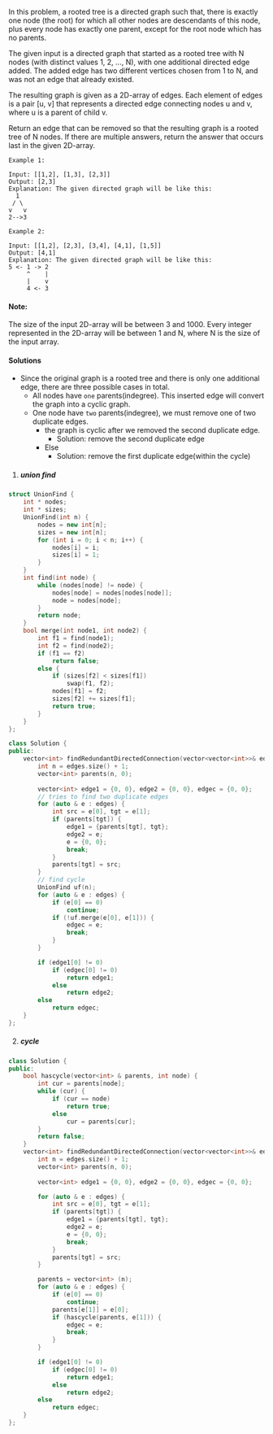 In this problem, a rooted tree is a directed graph such that, there is exactly one node (the root) for which all other nodes are descendants of this node, plus every node has exactly one parent, except for the root node which has no parents.

The given input is a directed graph that started as a rooted tree with N nodes (with distinct values 1, 2, ..., N), with one additional directed edge added. The added edge has two different vertices chosen from 1 to N, and was not an edge that already existed.

The resulting graph is given as a 2D-array of edges. Each element of edges is a pair [u, v] that represents a directed edge connecting nodes u and v, where u is a parent of child v.

Return an edge that can be removed so that the resulting graph is a rooted tree of N nodes. If there are multiple answers, return the answer that occurs last in the given 2D-array.

```
Example 1:

Input: [[1,2], [1,3], [2,3]]
Output: [2,3]
Explanation: The given directed graph will be like this:
  1
 / \
v   v
2-->3

Example 2:

Input: [[1,2], [2,3], [3,4], [4,1], [1,5]]
Output: [4,1]
Explanation: The given directed graph will be like this:
5 <- 1 -> 2
     ^    |
     |    v
     4 <- 3
```

#### Note:
The size of the input 2D-array will be between 3 and 1000.
Every integer represented in the 2D-array will be between 1 and N, where N is the size of the input array.


#### Solutions

- Since the original graph is a rooted tree and there is only one additional edge, there are three possible cases in total.
    - All nodes have `one` parents(indegree). This inserted edge will convert the graph into a cyclic graph.
    - One node have `two` parents(indegree), we must remove one of two duplicate edges.
        - the graph is cyclic after we removed the second duplicate edge.
            - Solution: remove the second duplicate edge
        - Else
            - Solution: remove the first duplicate edge(within the cycle)

1. ##### union find

```c++
struct UnionFind {
    int * nodes;
    int * sizes;
    UnionFind(int n) {
        nodes = new int[n];
        sizes = new int[n];
        for (int i = 0; i < n; i++) {
            nodes[i] = i;
            sizes[i] = 1;
        }
    }
    int find(int node) {
        while (nodes[node] != node) {
            nodes[node] = nodes[nodes[node]];
            node = nodes[node];
        }
        return node;
    }
    bool merge(int node1, int node2) {
        int f1 = find(node1);
        int f2 = find(node2);
        if (f1 == f2)
            return false;
        else {
            if (sizes[f2] < sizes[f1])
                swap(f1, f2);
            nodes[f1] = f2;
            sizes[f2] += sizes[f1];
            return true;
        }
    }
};

class Solution {
public:
    vector<int> findRedundantDirectedConnection(vector<vector<int>>& edges) {
        int n = edges.size() + 1;
        vector<int> parents(n, 0);
        
        vector<int> edge1 = {0, 0}, edge2 = {0, 0}, edgec = {0, 0};
        // tries to find two duplicate edges
        for (auto & e : edges) {
            int src = e[0], tgt = e[1];
            if (parents[tgt]) {
                edge1 = {parents[tgt], tgt};
                edge2 = e;
                e = {0, 0};
                break;
            }
            parents[tgt] = src;
        }
        // find cycle
        UnionFind uf(n);
        for (auto & e : edges) {
            if (e[0] == 0)
                continue;
            if (!uf.merge(e[0], e[1])) {
                edgec = e;
                break;
            }
        }

        if (edge1[0] != 0)
            if (edgec[0] != 0)
                return edge1; 
            else
                return edge2;
        else
            return edgec;
    }
};
```

2. ##### cycle

```c++
class Solution {
public:
    bool hascycle(vector<int> & parents, int node) {
        int cur = parents[node];
        while (cur) {
            if (cur == node)
                return true;
            else
                cur = parents[cur];
        }
        return false;
    }
    vector<int> findRedundantDirectedConnection(vector<vector<int>>& edges) {
        int n = edges.size() + 1;
        vector<int> parents(n, 0);
        
        vector<int> edge1 = {0, 0}, edge2 = {0, 0}, edgec = {0, 0};

        for (auto & e : edges) {
            int src = e[0], tgt = e[1];
            if (parents[tgt]) {
                edge1 = {parents[tgt], tgt};
                edge2 = e;
                e = {0, 0};
                break;
            }
            parents[tgt] = src;
        }

        parents = vector<int> (n);
        for (auto & e : edges) {
            if (e[0] == 0)
                continue;
            parents[e[1]] = e[0];
            if (hascycle(parents, e[1])) {
                edgec = e;
                break;
            }
        }

        if (edge1[0] != 0)
            if (edgec[0] != 0)
                return edge1; 
            else
                return edge2;
        else
            return edgec;
    }
};
```